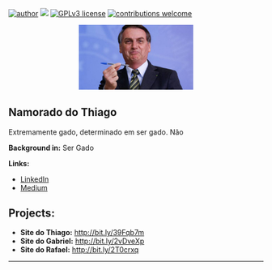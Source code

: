 [![author](https://img.shields.io/badge/author-allanbontempo-red.svg)](https://www.linkedin.com/in/allan-bontempo-168721130/) [![](https://img.shields.io/badge/python-3.7+-blue.svg)](https://www.python.org/downloads/release/python-365/) [![GPLv3 license](https://img.shields.io/badge/License-GPLv3-blue.svg)](http://perso.crans.org/besson/LICENSE.html) [![contributions welcome](https://img.shields.io/badge/contributions-welcome-brightgreen.svg?style=flat)](https://github.com/AllanBontempo/Portfolio_Allan/issues)

<p align="center">
  <img width="45%" src="data/bolsonaro-caneta-1-660x372.jpg" >
</p>

## Namorado do Thiago

Extremamente gado, determinado em ser gado. Não  


**Background in:** Ser Gado

**Links:**
* [LinkedIn](https://www.linkedin.com/in/allan-bontempo-168721130/)
* [Medium]()



## Projects:

* **Site do Thiago:**  http://bit.ly/39Fqb7m
* **Site do Gabriel:**  http://bit.ly/2vDveXp
* **Site do Rafael:**  http://bit.ly/2T0crxq


---

